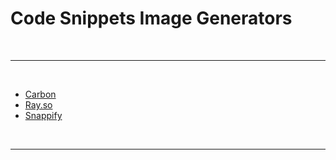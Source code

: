 # Code Snippets Image Generators

<br>

---

<br>

- [Carbon](https://carbon.now.sh/)
- [Ray.so](https://ray.so/)
- [Snappify](https://snappify.io/)

<br>

---